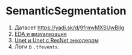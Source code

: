 # SemanticSegmentation

1. Дaтасет https://yadi.sk/d/9frmyMXSUwBiIg
2. [EDA и визуализация](https://github.com/kumgleb/Lyft_motion_prediction/blob/main/examples/train_example.ipynb)
3. [Unet и Unet с ResNet энкодером](https://github.com/kumgleb/Lyft_motion_prediction/blob/main/examples/train_example.ipynb)
4. Логи в `.tfevents`.
